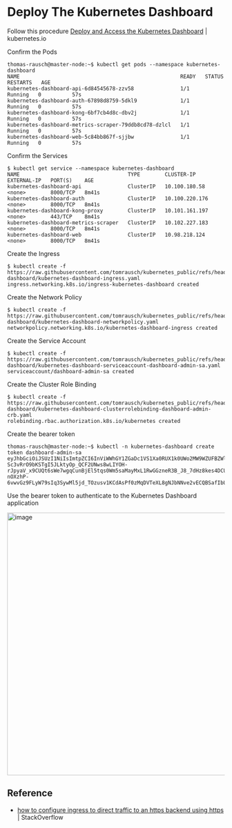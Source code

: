 
# Deploy The Kubernetes Dashboard
Follow this procedure [Deploy and Access the Kubernetes Dashboard](https://kubernetes.io/docs/tasks/access-application-cluster/web-ui-dashboard/) | kubernetes.io

Confirm the Pods
```
thomas-rausch@master-node:~$ kubectl get pods --namespace kubernetes-dashboard
NAME                                                    READY   STATUS    RESTARTS   AGE
kubernetes-dashboard-api-6d84545678-zzv58               1/1     Running   0          57s
kubernetes-dashboard-auth-67898d8759-5dkl9              1/1     Running   0          57s
kubernetes-dashboard-kong-6bf7cb4d8c-dbv2j              1/1     Running   0          57s
kubernetes-dashboard-metrics-scraper-79ddb8cd78-dzlcl   1/1     Running   0          57s
kubernetes-dashboard-web-5c84bb867f-sjjbw               1/1     Running   0          57s
```

Confirm the Services
```
$ kubectl get service --namespace kubernetes-dashboard
NAME                                   TYPE        CLUSTER-IP       EXTERNAL-IP   PORT(S)    AGE
kubernetes-dashboard-api               ClusterIP   10.100.180.58    <none>        8000/TCP   8m41s
kubernetes-dashboard-auth              ClusterIP   10.100.220.176   <none>        8000/TCP   8m41s
kubernetes-dashboard-kong-proxy        ClusterIP   10.101.161.197   <none>        443/TCP    8m41s
kubernetes-dashboard-metrics-scraper   ClusterIP   10.102.227.183   <none>        8000/TCP   8m41s
kubernetes-dashboard-web               ClusterIP   10.98.218.124    <none>        8000/TCP   8m41s
```

Create the Ingress
```
$ kubectl create -f https://raw.githubusercontent.com/tomrausch/kubernetes_public/refs/heads/main/src/kubernetes-dashboard/kubernetes-dashboard-ingress.yaml
ingress.networking.k8s.io/ingress-kubernetes-dashboard created
```

Create the Network Policy
```
$ kubectl create -f https://raw.githubusercontent.com/tomrausch/kubernetes_public/refs/heads/main/src/kubernetes-dashboard/kubernetes-dashboard-networkpolicy.yaml
networkpolicy.networking.k8s.io/kubernetes-dashboard-ingress created
```

Create the Service Account
```
$ kubectl create -f https://raw.githubusercontent.com/tomrausch/kubernetes_public/refs/heads/main/src/kubernetes-dashboard/kubernetes-dashboard-serviceaccount-dashboard-admin-sa.yaml
serviceaccount/dashboard-admin-sa created
```

Create the Cluster Role Binding
```
$ kubectl create -f https://raw.githubusercontent.com/tomrausch/kubernetes_public/refs/heads/main/src/kubernetes-dashboard/kubernetes-dashboard-clusterrolebinding-dashboard-admin-crb.yaml
rolebinding.rbac.authorization.k8s.io/kubernetes created
```

Create the bearer token
```
thomas-rausch@master-node:~$ kubectl -n kubernetes-dashboard create token dashboard-admin-sa
eyJhbGciOiJSUzI1NiIsImtpZCI6InViWWhGY1ZGaDc1VS1Xa0RUX1k0UWo2MW9WZUFBZWlacGZaRlNMRDRZc3cifQ.eyJhdWQiOlsiaHR0cHM6Ly9rdWJlcm5ldGVzLmRlZmF1bHQuc3ZjLmNsdXN0ZXIubG9jYWwiXSwiZXhwIjoxNzU1MjE3Njk3LCJpYXQiOjE3NTUyMTQwOTcsImlzcyI6Imh0dHBzOi8va3ViZXJuZXRlcy5kZWZhdWx0LnN2Yy5jbHVzdGVyLmxvY2FsIiwia3ViZXJuZXRlcy5pbyI6eyJuYW1lc3BhY2UiOiJrdWJlcm5ldGVzLWRhc2hib2FyZCIsInNlcnZpY2VhY2NvdW50Ijp7Im5hbWUiOiJkZWZhdWx0IiwidWlkIjoiNzkyMmMzMDEtMTA5MS00MDQ0LWI2ZmYtOTAyZTZhNjUwNjFhIn19LCJuYmYiOjE3NTUyMTQwOTcsInN1YiI6InN5c3RlbTpzZXJ2aWNlYWNjb3VudDprdWJlcm5ldGVzLWRhc2hib2FyZDpkZWZhdWx0In0.eLIgb3IHABYtGtWyk1F7bDOrgvj7oFj_HwoN4vhJDpwvMXofoGvnVpQq51DS_J6PnihrAsLXPETJogJeX1YGuJDS644mYvFyjOd7gv2aKBOrRwJjsc-Sc3vRrO9bKSTgI5JLktyOp_QCF2UNws8wLIYOH-rJpyaV_x9CUQt6sWe7wgqCunBjEl5tqs0Wm5saMayMxL1RwGGzneR3B_J8_7dHz8kes4DCUAeyvt9-nOXzhP-6vwvGz9FLyW79sIq3SywMl5jd_TOzusv1KCdAsPf0zMqDVTeXL8gNJbNNve2vECQBSafIbUFwj2Dir1gVlyuPEZB7KKzP8Uf2K0FfDA
```

Use the bearer token to authenticate to the Kubernetes Dashboard application

<img width="1658" height="609" alt="image" src="https://github.com/user-attachments/assets/bbcba828-a9f2-4b22-94df-e0f1dc6cacc9" />


## Reference
- [how to configure ingress to direct traffic to an https backend using https](https://stackoverflow.com/questions/54459015/how-to-configure-ingress-to-direct-traffic-to-an-https-backend-using-https) | StackOverflow


